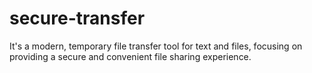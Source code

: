 # secure-transfer
It's a modern, temporary file transfer tool for text and files, focusing on providing a secure and convenient file sharing experience.
